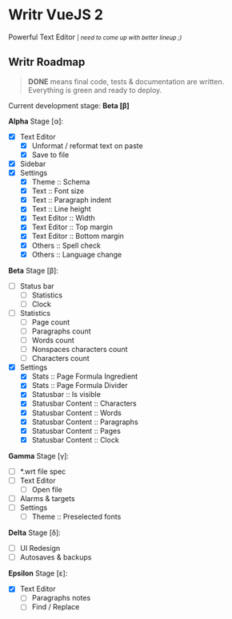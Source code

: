 # Writr VueJS 2

Powerful Text Editor <small>| _need to come up with better lineup ;)_</small>

## Writr Roadmap

> **DONE** means final code, tests & documentation are written. Everything is green and ready to deploy.

Current development stage: **Beta [β]**

**Alpha** Stage [α]:

- [x] Text Editor
  - [x] Unformat / reformat text on paste
  - [x] Save to file
- [x] Sidebar
- [x] Settings
  - [x] Theme :: Schema
  - [x] Text :: Font size
  - [x] Text :: Paragraph indent
  - [x] Text :: Line height
  - [x] Text Editor :: Width
  - [x] Text Editor :: Top margin
  - [x] Text Editor :: Bottom margin
  - [x] Others :: Spell check
  - [x] Others :: Language change

**Beta** Stage [β]:

- [ ] Status bar
  - [ ] Statistics
  - [ ] Clock
- [ ] Statistics
  - [ ] Page count
  - [ ] Paragraphs count
  - [ ] Words count
  - [ ] Nonspaces characters count
  - [ ] Characters count
- [x] Settings
  - [x] Stats :: Page Formula Ingredient
  - [x] Stats :: Page Formula Divider
  - [x] Statusbar :: Is visible
  - [x] Statusbar Content :: Characters
  - [x] Statusbar Content :: Words
  - [x] Statusbar Content :: Paragraphs
  - [x] Statusbar Content :: Pages
  - [x] Statusbar Content :: Clock

**Gamma** Stage [γ]:

- [ ] *.wrt file spec
- [ ] Text Editor
  - [ ] Open file
- [ ] Alarms & targets
- [ ] Settings
  - [ ] Theme :: Preselected fonts

**Delta** Stage [δ]:

- [ ] UI Redesign
- [ ] Autosaves & backups

**Epsilon** Stage [ε]:

- [x] Text Editor
  - [ ] Paragraphs notes
  - [ ] Find / Replace
